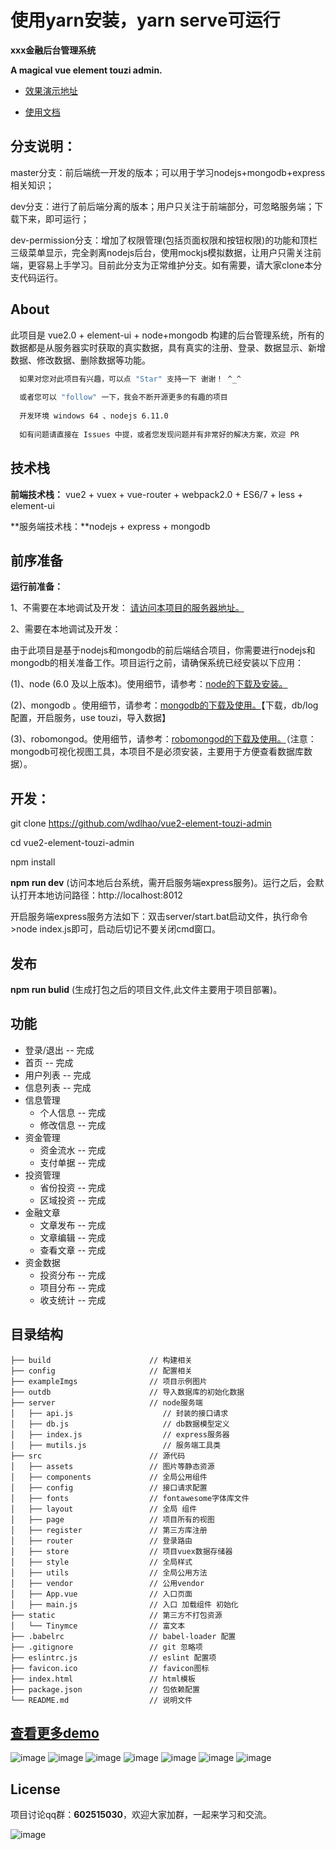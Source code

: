# 使用yarn安装，yarn serve可运行

<b>xxx金融后台管理系统</b>

**A magical vue element touzi admin.**

- [效果演示地址](http://www.jiouai.com)

- [使用文档](http://www.cnblogs.com/wdlhao/p/8075646.html)

## 分支说明：

master分支：前后端统一开发的版本；可以用于学习nodejs+mongodb+express相关知识；

dev分支：进行了前后端分离的版本；用户只关注于前端部分，可忽略服务端；下载下来，即可运行；

dev-permission分支：增加了权限管理(包括页面权限和按钮权限)的功能和顶栏三级菜单显示，完全剥离nodejs后台，使用mockjs模拟数据，让用户只需关注前端，更容易上手学习。目前此分支为正常维护分支。如有需要，请大家clone本分支代码运行。

## About

此项目是 vue2.0 + element-ui + node+mongodb 构建的后台管理系统，所有的数据都是从服务器实时获取的真实数据，具有真实的注册、登录、数据显示、新增数据、修改数据、删除数据等功能。

```bash
  如果对您对此项目有兴趣，可以点 "Star" 支持一下 谢谢！ ^_^
  
  或者您可以 "follow" 一下，我会不断开源更多的有趣的项目
  
  开发环境 windows 64 、nodejs 6.11.0
  
  如有问题请直接在 Issues 中提，或者您发现问题并有非常好的解决方案，欢迎 PR
```

## 技术栈

**前端技术栈：** vue2 + vuex + vue-router + webpack2.0 + ES6/7 + less + element-ui

**服务端技术栈：**nodejs + express  + mongodb


## 前序准备

**运行前准备：**

1、不需要在本地调试及开发：
   [请访问本项目的服务器地址。](http://www.jiouai.com)
   
2、需要在本地调试及开发：

   由于此项目是基于nodejs和mongodb的前后端结合项目，你需要进行nodejs和mongodb的相关准备工作。项目运行之前，请确保系统已经安装以下应用：
   
   (1)、node (6.0 及以上版本)。使用细节，请参考：[node的下载及安装。](https://nodejs.org/en/download/)
   
   (2)、mongodb 。使用细节，请参考：[mongodb的下载及使用。](https://pan.baidu.com/s/1jIxPJrK)【下载，db/log配置，开启服务，use touzi，导入数据】
   
   (3)、robomongod。使用细节，请参考：[robomongod的下载及使用。](https://pan.baidu.com/s/1hsQuc08)（注意：mongodb可视化视图工具，本项目不是必须安装，主要用于方便查看数据库数据）。
        

## 开发：
git clone https://github.com/wdlhao/vue2-element-touzi-admin

cd vue2-element-touzi-admin

npm install

**npm run dev** (访问本地后台系统，需开启服务端express服务)。运行之后，会默认打开本地访问路径：http://localhost:8012

  开启服务端express服务方法如下：双击server/start.bat启动文件，执行命令>node index.js即可，启动后切记不要关闭cmd窗口。


## 发布
**npm run bulid** (生成打包之后的项目文件,此文件主要用于项目部署)。

## 功能
 - 登录/退出 -- 完成
 - 首页 -- 完成
 - 用户列表 -- 完成
 - 信息列表 -- 完成
 - 信息管理
   -  个人信息 -- 完成
   -  修改信息 -- 完成
 - 资金管理
   -  资金流水 -- 完成
   -  支付单据 -- 完成
 - 投资管理
   -   省份投资 -- 完成
   -   区域投资 -- 完成
 - 金融文章
   -  文章发布 -- 完成
   -  文章编辑 -- 完成
   - 查看文章 -- 完成
 - 资金数据
   -  投资分布 -- 完成
   -  项目分布 -- 完成
   -  收支统计 -- 完成

## 目录结构
```shell
├── build                      // 构建相关  
├── config                     // 配置相关
├── exampleImgs                // 项目示例图片
├── outdb                      // 导入数据库的初始化数据
├── server                     // node服务端
│   ├── api.js                    // 封装的接口请求
│   ├── db.js                     // db数据模型定义
│   ├── index.js                  // express服务器
│   ├── mutils.js                 // 服务端工具类
├── src                        // 源代码
│   ├── assets                 // 图片等静态资源
│   ├── components             // 全局公用组件
│   ├── config                 // 接口请求配置
│   ├── fonts                  // fontawesome字体库文件
│   ├── layout                 // 全局 组件
│   ├── page                   // 项目所有的视图
│   ├── register               // 第三方库注册
│   ├── router                 // 登录路由
│   ├── store                  // 项目vuex数据存储器
│   ├── style                  // 全局样式
│   ├── utils                  // 全局公用方法
│   ├── vendor                 // 公用vendor
│   ├── App.vue                // 入口页面
│   ├── main.js                // 入口 加载组件 初始化
├── static                     // 第三方不打包资源
│   └── Tinymce                // 富文本
├── .babelrc                   // babel-loader 配置
├── .gitignore                 // git 忽略项
├── eslintrc.js                // eslint 配置项
├── favicon.ico                // favicon图标
├── index.html                 // html模板
├── package.json               // 包依赖配置
└── README.md                  // 说明文件

```

## [查看更多demo](http://www.jiouai.com)
![image](https://github.com/wdlhao/vue2-element-touzi-admin/blob/master/exampleImgs/1.jpg)
![image](https://github.com/wdlhao/vue2-element-touzi-admin/blob/master/exampleImgs/2.jpg)
![image](https://github.com/wdlhao/vue2-element-touzi-admin/blob/master/exampleImgs/3.jpg)
![image](https://github.com/wdlhao/vue2-element-touzi-admin/blob/master/exampleImgs/4.gif)
![image](https://github.com/wdlhao/vue2-element-touzi-admin/blob/master/exampleImgs/5.gif)
![image](https://github.com/wdlhao/vue2-element-touzi-admin/blob/master/exampleImgs/6.gif)
![image](https://github.com/wdlhao/vue2-element-touzi-admin/blob/master/exampleImgs/7.gif)

## License

项目讨论qq群：<b>602515030</b>，欢迎大家加群，一起来学习和交流。

![image](https://github.com/wdlhao/vue2-element-touzi-admin/blob/master/exampleImgs/qq.png)

